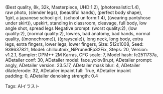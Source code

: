 (Best quality, 8k, 32k, Masterpiece, UHD:1.2), (photorealistic:1.4),  
raw photo, (slender legs), (beautiful hands), (perfect body shape),  
1girl, a japanese school girl, (school uniform:1.4), ((wearing pantyhose  
under skirt)), upskirt, standing in classroom, cleavage, full body, low  
angle shot, spread legs Negative prompt: (worst quality:2), (low  
quality:2), (normal quality:2), lowres, bad anatomy, bad hands, normal  
quality, ((monochrome)), ((grayscale)), long neck, long body, extra  
legs, extra fingers, lower legs, lower fingers, Size: 512x1008, Seed:  
939637821, Model: chilloutmix_NiPrunedFp32Fix, Steps: 20, Version:  
v1.2.1, Sampler: DPM++ 2M Karras, CFG scale: 7, Model hash: fc2511737a,  
ADetailer conf: 30, ADetailer model: face_yolov8n.pt, ADetailer prompt:  
angly, ADetailer version: 23.5.17, ADetailer mask blur: 4, ADetailer  
dilate/erode: 32, ADetailer inpaint full: True, ADetailer inpaint  
padding: 0, ADetailer denoising strength: 0.4  

Tags: AIイラスト